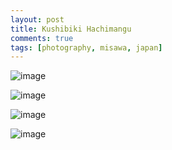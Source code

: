 ```yaml
---
layout: post
title: Kushibiki Hachimangu
comments: true
tags: [photography, misawa, japan]
---
```


![image](https://pro2-bar-s3-cdn-cf2.myportfolio.com/79b8b714-04be-464a-9609-c744359b039a/d4b2a68c-d12e-4798-9dba-b7c5e0a5bb63_rw_3840.png?h=217a0cbc7f8f50f63cc794d79f7ad68a)

![image](https://pro2-bar-s3-cdn-cf1.myportfolio.com/79b8b714-04be-464a-9609-c744359b039a/958a47ac-21a1-4342-a60c-1d558fd5c6ed_rw_3840.jpg?h=1a7bac16e1c1824643c84f0a930cb17f)

![image](https://pro2-bar-s3-cdn-cf.myportfolio.com/79b8b714-04be-464a-9609-c744359b039a/1307cf0f-32e0-4f9f-89de-38d9bb57c06b_rw_3840.jpg?h=ed444fe782d6904107b6ffa4e90c0e06)

![image](https://pro2-bar-s3-cdn-cf.myportfolio.com/79b8b714-04be-464a-9609-c744359b039a/83e83e06-7141-48aa-bd4f-da7b957e38fe_rw_3840.jpg?h=5e28e6b0d41892185773a00c8f46f4a2)

